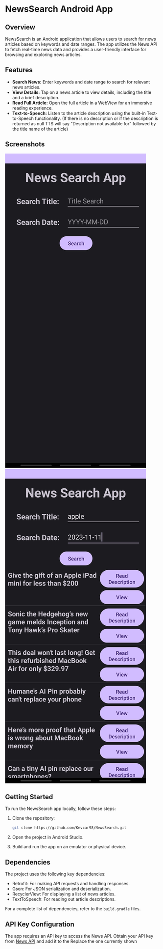 # NewsSearch Android App


## Overview

NewsSearch is an Android application that allows users to search for news articles based on keywords and date ranges. The app utilizes the News API to fetch real-time news data and provides a user-friendly interface for browsing and exploring news articles.

## Features

- **Search News:** Enter keywords and date range to search for relevant news articles.
- **View Details:** Tap on a news article to view details, including the title and a brief description.
- **Read Full Article:** Open the full article in a WebView for an immersive reading experience.
- **Text-to-Speech:** Listen to the article description using the built-in Text-to-Speech functionality.  (If there is no description or if the description is returned as null TTS will say "Description not available for" followed by the title name of the article)

## Screenshots
![App Screenshot 1 - Replace with your own screenshots](NewsSearch_Screenshot_Home.jpg)
![App Screenshot 2 - Replace with your own screenshots](NewsSearch_Screenshot_News.jpg)

## Getting Started

To run the NewsSearch app locally, follow these steps:

1. Clone the repository:

    ```bash
    git clone https://github.com/Kevcar98/NewsSearch.git
    ```

2. Open the project in Android Studio.

3. Build and run the app on an emulator or physical device.

## Dependencies

The project uses the following key dependencies:

- Retrofit: For making API requests and handling responses.
- Gson: For JSON serialization and deserialization.
- RecyclerView: For displaying a list of news articles.
- TextToSpeech: For reading out article descriptions.

For a complete list of dependencies, refer to the `build.gradle` files.

## API Key Configuration

The app requires an API key to access the News API. Obtain your API key from [News API](https://newsapi.org/) and add it to the Replace the one currently shown
